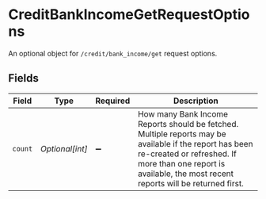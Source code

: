 # CreditBankIncomeGetRequestOptions

An optional object for `/credit/bank_income/get` request options.


## Fields

| Field                                                                                                                                                                                                                   | Type                                                                                                                                                                                                                    | Required                                                                                                                                                                                                                | Description                                                                                                                                                                                                             |
| ----------------------------------------------------------------------------------------------------------------------------------------------------------------------------------------------------------------------- | ----------------------------------------------------------------------------------------------------------------------------------------------------------------------------------------------------------------------- | ----------------------------------------------------------------------------------------------------------------------------------------------------------------------------------------------------------------------- | ----------------------------------------------------------------------------------------------------------------------------------------------------------------------------------------------------------------------- |
| `count`                                                                                                                                                                                                                 | *Optional[int]*                                                                                                                                                                                                         | :heavy_minus_sign:                                                                                                                                                                                                      | How many Bank Income Reports should be fetched. Multiple reports may be available if the report has been re-created or refreshed. If more than one report is available, the most recent reports will be returned first. |